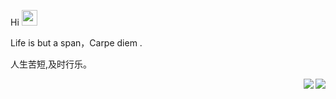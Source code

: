 
Hi <img src="https://media.giphy.com/media/hvRJCLFzcasrR4ia7z/giphy.gif" width="25px">

Life is but a span，Carpe diem .

人生苦短,及时行乐。


<img align="right" src="https://github-readme-stats.vercel.app/api?username=lanzhu1993&show_icons=true&count_private=true&hide=contribs&include_all_commits=true&theme=highcontrast&bg_color=30,e96443,904e95" />

<img align="right" src="https://github-readme-streak-stats.herokuapp.com/?user=lanzhu1993&theme=radical&show_icons=true" />




